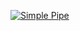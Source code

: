 [![Simple Pipe](https://github.com/adeelamin/greetings-actions/actions/workflows/simple-pipe.yml/badge.svg)](https://github.com/adeelamin/greetings-actions/actions/workflows/simple-pipe.yml)

